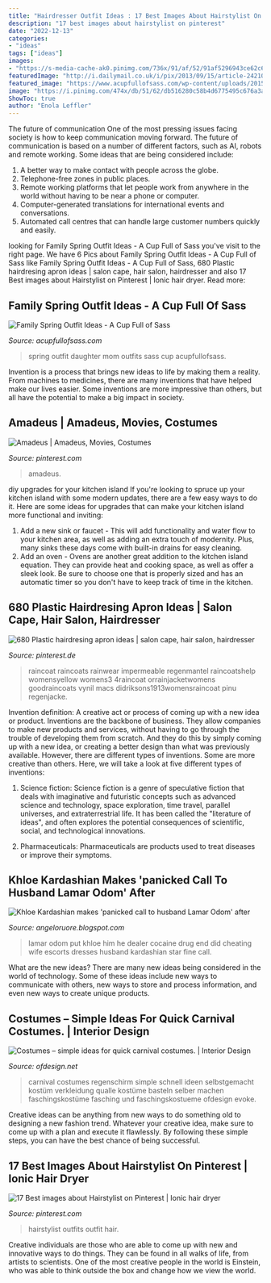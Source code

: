 ```yaml
---
title: "Hairdresser Outfit Ideas : 17 Best Images About Hairstylist On Pinterest"
description: "17 best images about hairstylist on pinterest"
date: "2022-12-13"
categories:
- "ideas"
tags: ["ideas"]
images:
- "https://s-media-cache-ak0.pinimg.com/736x/91/af/52/91af5296943ce62c61158aea635aa4e0.jpg"
featuredImage: "http://i.dailymail.co.uk/i/pix/2013/09/15/article-2421096-1B8EF381000005DC-857_634x913.jpg"
featured_image: "https://www.acupfullofsass.com/wp-content/uploads/2015/04/mom-and-daughter-outfits-e1428336760923.jpg"
image: "https://i.pinimg.com/474x/db/51/62/db516280c58b4d6775495c676a3a909c--pvc-raincoat-macs.jpg"
ShowToc: true
author: "Enola Leffler"
---
```



The future of communication
One of the most pressing issues facing society is how to keep communication moving forward. The future of communication is based on a number of different factors, such as AI, robots and remote working. Some ideas that are being considered include: 
1. A better way to make contact with people across the globe. 
2. Telephone-free zones in public places. 
3. Remote working platforms that let people work from anywhere in the world without having to be near a phone or computer. 
4. Computer-generated translations for international events and conversations. 
5. Automated call centres that can handle large customer numbers quickly and easily.

	

		
looking for Family Spring Outfit Ideas - A Cup Full of Sass you've visit to the right page. We have 6 Pics about Family Spring Outfit Ideas - A Cup Full of Sass like Family Spring Outfit Ideas - A Cup Full of Sass, 680 Plastic hairdresing apron ideas | salon cape, hair salon, hairdresser and also 17 Best images about Hairstylist on Pinterest | Ionic hair dryer. Read more:
		
    
## Family Spring Outfit Ideas - A Cup Full Of Sass

<img loading=lazy src="https://www.acupfullofsass.com/wp-content/uploads/2015/04/mom-and-daughter-outfits-e1428336760923.jpg" onerror="this.onerror=null;this.src='https://tse4.mm.bing.net/th?id=OIP.zVX-USxTleG9ZwsdZLmxngHaL6&amp;pid=15.1';" alt="Family Spring Outfit Ideas - A Cup Full of Sass">

_Source: acupfullofsass.com_

>spring outfit daughter mom outfits sass cup acupfullofsass. 

	

Invention is a process that brings new ideas to life by making them a reality. From machines to medicines, there are many inventions that have helped make our lives easier. Some inventions are more impressive than others, but all have the potential to make a big impact in society.

    
## Amadeus | Amadeus, Movies, Costumes

<img loading=lazy src="https://i.pinimg.com/736x/36/a5/2d/36a52daa1653c538c4fb8a8882b5c6ba--amadeus-hairdressers.jpg" onerror="this.onerror=null;this.src='https://tse3.mm.bing.net/th?id=OIP.HJPMArJBH1XnpzveN7NdBQHaDO&amp;pid=15.1';" alt="Amadeus | Amadeus, Movies, Costumes">

_Source: pinterest.com_

>amadeus. 

	

diy upgrades for your kitchen island
If you're looking to spruce up your kitchen island with some modern updates, there are a few easy ways to do it. Here are some ideas for upgrades that can make your kitchen island more functional and inviting: 
1. Add a new sink or faucet - This will add functionality and water flow to your kitchen area, as well as adding an extra touch of modernity. Plus, many sinks these days come with built-in drains for easy cleaning. 
2. Add an oven - Ovens are another great addition to the kitchen island equation. They can provide heat and cooking space, as well as offer a sleek look. Be sure to choose one that is properly sized and has an automatic timer so you don't have to keep track of time in the kitchen. 

    
## 680 Plastic Hairdresing Apron Ideas | Salon Cape, Hair Salon, Hairdresser

<img loading=lazy src="https://i.pinimg.com/474x/db/51/62/db516280c58b4d6775495c676a3a909c--pvc-raincoat-macs.jpg" onerror="this.onerror=null;this.src='https://tse1.mm.bing.net/th?id=OIP.lROt3wy20LIbAEtDa9pOBgAAAA&amp;pid=15.1';" alt="680 Plastic hairdresing apron ideas | salon cape, hair salon, hairdresser">

_Source: pinterest.de_

>raincoat raincoats rainwear impermeable regenmantel raincoatshelp womensyellow womens3 4raincoat orrainjacketwomens goodraincoats vynil macs didriksons1913womensraincoat pinu regenjacke. 

	

Invention definition: A creative act or process of coming up with a new idea or product.
Inventions are the backbone of business. They allow companies to make new products and services, without having to go through the trouble of developing them from scratch. And they do this by simply coming up with a new idea, or creating a better design than what was previously available.
However, there are different types of inventions. Some are more creative than others. Here, we will take a look at five different types of inventions:

1) Science fiction: Science fiction is a genre of speculative fiction that deals with imaginative and futuristic concepts such as advanced science and technology, space exploration, time travel, parallel universes, and extraterrestrial life. It has been called the "literature of ideas", and often explores the potential consequences of scientific, social, and technological innovations.

2) Pharmaceuticals: Pharmaceuticals are products used to treat diseases or improve their symptoms.

    
## Khloe Kardashian Makes &#039;panicked Call To Husband Lamar Odom&#039; After

<img loading=lazy src="http://i.dailymail.co.uk/i/pix/2013/09/15/article-2421096-1B8EF381000005DC-857_634x913.jpg" onerror="this.onerror=null;this.src='https://tse4.mm.bing.net/th?id=OIP.4w8jqHUM0y21np4PVt5S-QHaKq&amp;pid=15.1';" alt="Khloe Kardashian makes &#039;panicked call to husband Lamar Odom&#039; after">

_Source: angeloruore.blogspot.com_

>lamar odom put khloe him he dealer cocaine drug end did cheating wife escorts dresses husband kardashian star fine call. 

	

What are the new ideas?
There are many new ideas being considered in the world of technology. Some of these ideas include new ways to communicate with others, new ways to store and process information, and even new ways to create unique products.

    
## Costumes – Simple Ideas For Quick Carnival Costumes. | Interior Design

<img loading=lazy src="https://www.ofdesign.net/wp-content/uploads/files/1/7/9/costumes-evoke-quickly-simple-ideas-for-carnival-17-179.jpg" onerror="this.onerror=null;this.src='https://tse1.mm.bing.net/th?id=OIP.uq7CN_3q2Zf0SZJ9_WDu3QHaJN&amp;pid=15.1';" alt="Costumes – simple ideas for quick carnival costumes. | Interior Design">

_Source: ofdesign.net_

>carnival costumes regenschirm simple schnell ideen selbstgemacht kostüm verkleidung qualle kostüme basteln selber machen faschingskostüme fasching und faschingskostueme ofdesign evoke. 

	

Creative ideas can be anything from new ways to do something old to designing a new fashion trend. Whatever your creative idea, make sure to come up with a plan and execute it flawlessly. By following these simple steps, you can have the best chance of being successful.

    
## 17 Best Images About Hairstylist On Pinterest | Ionic Hair Dryer

<img loading=lazy src="https://s-media-cache-ak0.pinimg.com/736x/91/af/52/91af5296943ce62c61158aea635aa4e0.jpg" onerror="this.onerror=null;this.src='https://tse1.mm.bing.net/th?id=OIP.GIZ4hoOFXAW52MDD9NVqQAAAAA&amp;pid=15.1';" alt="17 Best images about Hairstylist on Pinterest | Ionic hair dryer">

_Source: pinterest.com_

>hairstylist outfits outfit hair. 

	

Creative individuals are those who are able to come up with new and innovative ways to do things. They can be found in all walks of life, from artists to scientists. One of the most creative people in the world is Einstein, who was able to think outside the box and change how we view the world.

